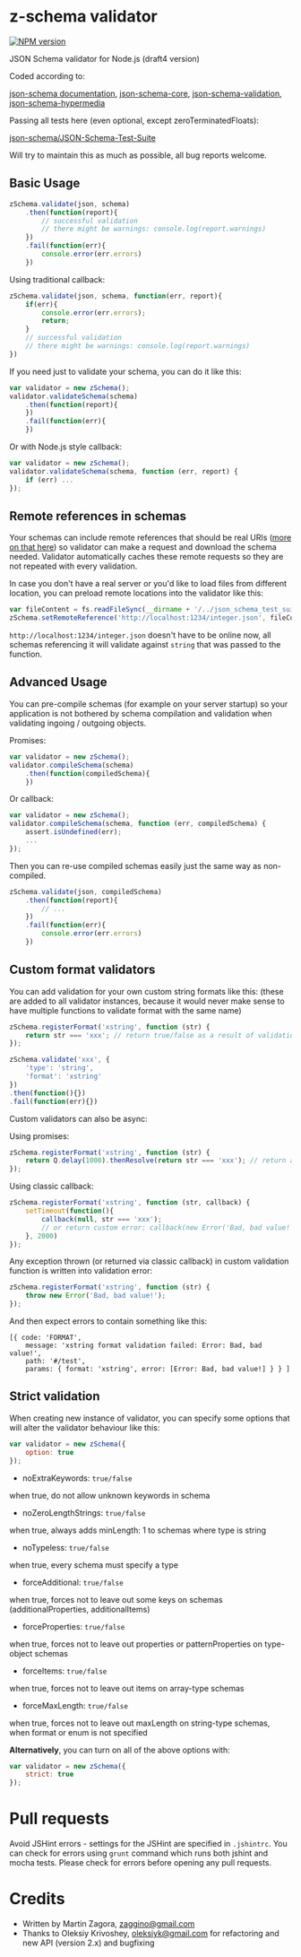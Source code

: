# z-schema validator

[![NPM version](https://badge.fury.io/js/z-schema.png)](http://badge.fury.io/js/z-schema)

JSON Schema validator for Node.js (draft4 version)

Coded according to:

[json-schema documentation](http://json-schema.org/documentation.html),
[json-schema-core](http://json-schema.org/latest/json-schema-core.html),
[json-schema-validation](http://json-schema.org/latest/json-schema-validation.html),
[json-schema-hypermedia](http://json-schema.org/latest/json-schema-hypermedia.html)

Passing all tests here (even optional, except zeroTerminatedFloats):

[json-schema/JSON-Schema-Test-Suite](https://github.com/json-schema/JSON-Schema-Test-Suite)

Will try to maintain this as much as possible, all bug reports welcome.

## Basic Usage

```javascript
zSchema.validate(json, schema)
    .then(function(report){
        // successful validation 
        // there might be warnings: console.log(report.warnings)
    })
    .fail(function(err){
        console.error(err.errors)
    })
```

Using traditional callback:
```javascript
zSchema.validate(json, schema, function(err, report){
    if(err){
        console.error(err.errors);
        return;
    }
    // successful validation 
    // there might be warnings: console.log(report.warnings)
})
```

If you need just to validate your schema, you can do it like this:

```javascript
var validator = new zSchema();
validator.validateSchema(schema)
    .then(function(report){
    })
    .fail(function(err){
    })
```

Or with Node.js style callback:

```javascript
var validator = new zSchema();
validator.validateSchema(schema, function (err, report) {
    if (err) ...
});
```

## Remote references in schemas

Your schemas can include remote references that should be real URIs ([more on that here](http://json-schema.org/latest/json-schema-core.html#anchor22)) 
so validator can make a request and download the schema needed. Validator automatically
caches these remote requests so they are not repeated with every validation.

In case you don't have a real server or you'd like to load files from different location,
you can preload remote locations into the validator like this:

```javascript
var fileContent = fs.readFileSync(__dirname + '/../json_schema_test_suite/remotes/integer.json', 'utf8');
zSchema.setRemoteReference('http://localhost:1234/integer.json', fileContent);
```

```http://localhost:1234/integer.json``` doesn't have to be online now, all schemas
referencing it will validate against ```string``` that was passed to the function.

## Advanced Usage

You can pre-compile schemas (for example on your server startup) so your application is not
bothered by schema compilation and validation when validating ingoing / outgoing objects.

Promises:

```javascript
var validator = new zSchema();
validator.compileSchema(schema)
    .then(function(compiledSchema){
    })
```

Or callback:

```javascript
var validator = new zSchema();
validator.compileSchema(schema, function (err, compiledSchema) {
    assert.isUndefined(err);
    ...
});
```

Then you can re-use compiled schemas easily just the same way as non-compiled.

```javascript
zSchema.validate(json, compiledSchema)
    .then(function(report){
        // ...
    })
    .fail(function(err){
        console.error(err.errors)
    })
```

## Custom format validators

You can add validation for your own custom string formats like this:
(these are added to all validator instances, because it would never make sense to have multiple 
functions to validate format with the same name)

```javascript
zSchema.registerFormat('xstring', function (str) {
    return str === 'xxx'; // return true/false as a result of validation
});

zSchema.validate('xxx', {
    'type': 'string',
    'format': 'xstring'
})
.then(function(){})
.fail(function(err){})
```

Custom validators can also be async:

Using promises:

```javascript
zSchema.registerFormat('xstring', function (str) {
    return Q.delay(1000).thenResolve(return str === 'xxx'); // return a promise for validation result
});
```

Using classic callback:

```javascript
zSchema.registerFormat('xstring', function (str, callback) {
    setTimeout(function(){
        callback(null, str === 'xxx');
        // or return custom error: callback(new Error('Bad, bad value!'))
    }, 2000)
});
```

Any exception thrown (or returned via classic callback) in custom validation function is written into validation error:
```javascript
zSchema.registerFormat('xstring', function (str) {
    throw new Error('Bad, bad value!');
});
```
And then expect errors to contain something like this:

```
[{ code: 'FORMAT',
    message: 'xstring format validation failed: Error: Bad, bad value!',
    path: '#/test',
    params: { format: 'xstring', error: [Error: Bad, bad value!] } } ]
```


## Strict validation

When creating new instance of validator, you can specify some options that will alter the validator behaviour like this:

```javascript
var validator = new zSchema({
    option: true
});
```

* noExtraKeywords: ```true/false```

when true, do not allow unknown keywords in schema

* noZeroLengthStrings: ```true/false```

when true, always adds minLength: 1 to schemas where type is string

* noTypeless: ```true/false```

when true, every schema must specify a type

* forceAdditional: ```true/false```

when true, forces not to leave out some keys on schemas (additionalProperties, additionalItems)

* forceProperties: ```true/false```

when true, forces not to leave out properties or patternProperties on type-object schemas

* forceItems: ```true/false```

when true, forces not to leave out items on array-type schemas

* forceMaxLength: ```true/false```

when true, forces not to leave out maxLength on string-type schemas, when format or enum is not specified

__Alternatively__, you can turn on all of the above options with:

```javascript
var validator = new zSchema({
    strict: true
});
```

# Pull requests

Avoid JSHint errors - settings for the JSHint are specified in ```.jshintrc```.
You can check for errors using ```grunt``` command which runs both jshint and mocha tests.
Please check for errors before opening any pull requests.

# Credits

* Written by Martin Zagora, <zaggino@gmail.com>
* Thanks to Oleksiy Krivoshey, <oleksiyk@gmail.com> for refactoring and new API (version 2.x) and bugfixing
